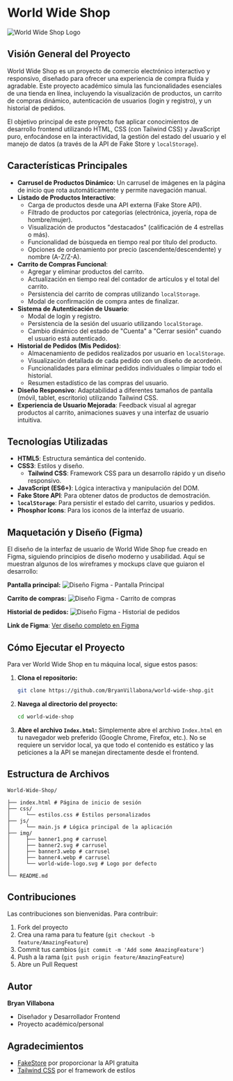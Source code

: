 
# World Wide Shop

![World Wide Shop Logo](./img/world_wide_shop_logo.svg)

## Visión General del Proyecto

World Wide Shop es un proyecto de comercio electrónico interactivo y responsivo, diseñado para ofrecer una experiencia de compra fluida y agradable. Este proyecto académico simula las funcionalidades esenciales de una tienda en línea, incluyendo la visualización de productos, un carrito de compras dinámico, autenticación de usuarios (login y registro), y un historial de pedidos.

El objetivo principal de este proyecto fue aplicar conocimientos de desarrollo frontend utilizando HTML, CSS (con Tailwind CSS) y JavaScript puro, enfocándose en la interactividad, la gestión del estado del usuario y el manejo de datos (a través de la API de Fake Store y `localStorage`).

## Características Principales

* **Carrusel de Productos Dinámico**: Un carrusel de imágenes en la página de inicio que rota automáticamente y permite navegación manual.
* **Listado de Productos Interactivo**:
    * Carga de productos desde una API externa (Fake Store API).
    * Filtrado de productos por categorías (electrónica, joyería, ropa de hombre/mujer).
    * Visualización de productos "destacados" (calificación de 4 estrellas o más).
    * Funcionalidad de búsqueda en tiempo real por título del producto.
    * Opciones de ordenamiento por precio (ascendente/descendente) y nombre (A-Z/Z-A).
* **Carrito de Compras Funcional**:
    * Agregar y eliminar productos del carrito.
    * Actualización en tiempo real del contador de artículos y el total del carrito.
    * Persistencia del carrito de compras utilizando `localStorage`.
    * Modal de confirmación de compra antes de finalizar.
* **Sistema de Autenticación de Usuario**:
    * Modal de login y registro.
    * Persistencia de la sesión del usuario utilizando `localStorage`.
    * Cambio dinámico del estado de "Cuenta" a "Cerrar sesión" cuando el usuario está autenticado.
* **Historial de Pedidos (Mis Pedidos)**:
    * Almacenamiento de pedidos realizados por usuario en `localStorage`.
    * Visualización detallada de cada pedido con un diseño de acordeón.
    * Funcionalidades para eliminar pedidos individuales o limpiar todo el historial.
    * Resumen estadístico de las compras del usuario.
* **Diseño Responsivo**: Adaptabilidad a diferentes tamaños de pantalla (móvil, tablet, escritorio) utilizando Tailwind CSS.
* **Experiencia de Usuario Mejorada**: Feedback visual al agregar productos al carrito, animaciones suaves y una interfaz de usuario intuitiva.

## Tecnologías Utilizadas

* **HTML5**: Estructura semántica del contenido.
* **CSS3**: Estilos y diseño.
    * **Tailwind CSS**: Framework CSS para un desarrollo rápido y un diseño responsivo.
* **JavaScript (ES6+)**: Lógica interactiva y manipulación del DOM.
* **Fake Store API**: Para obtener datos de productos de demostración.
* **`localStorage`**: Para persistir el estado del carrito, usuarios y pedidos.
* **Phosphor Icons**: Para los iconos de la interfaz de usuario.

## Maquetación y Diseño (Figma)

El diseño de la interfaz de usuario de World Wide Shop fue creado en Figma, siguiendo principios de diseño moderno y usabilidad. Aquí se muestran algunos de los wireframes y mockups clave que guiaron el desarrollo:

**Pantalla principal:**
![Diseño Figma - Pantalla Principal](./img/pantalla_principal.png)

**Carrito de compras:**
![Diseño Figma - Carrito de compras](./img/carrito_compras.png)

**Historial de pedidos:**
![Diseño Figma - Historial de pedidos](./img/historial_pedidos.png)

**Link de Figma**: [Ver diseño completo en Figma](https://www.figma.com/proto/q08CzzxRGp3ebidQS9mjQd/world-wide-shop?node-id=0-1&t=88xDhI0gt7JRqeHR-1)

## Cómo Ejecutar el Proyecto

Para ver World Wide Shop en tu máquina local, sigue estos pasos:

1.  **Clona el repositorio:**
    ```bash
    git clone https://github.com/BryanVillabona/world-wide-shop.git
    ```
2.  **Navega al directorio del proyecto:**
    ```bash
    cd world-wide-shop
    ```
3.  **Abre el archivo `Index.html`:**
    Simplemente abre el archivo `Index.html` en tu navegador web preferido (Google Chrome, Firefox, etc.). No se requiere un servidor local, ya que todo el contenido es estático y las peticiones a la API se manejan directamente desde el frontend.

## Estructura de Archivos

```
World-Wide-Shop/

├── index.html # Página de inicio de sesión
├── css/
│     └── estilos.css # Estilos personalizados
├── js/
│     └── main.js # Lógica principal de la aplicación
├── img/
│     ├── banner1.png # carrusel
│     ├── banner2.svg # carrusel
│	  ├── banner3.webp # carrusel
│	  ├── banner4.webp # carrusel
│     └── world-wide-logo.svg # Logo por defecto
│
└── README.md
```

## Contribuciones

Las contribuciones son bienvenidas. Para contribuir:

1. Fork del proyecto
2. Crea una rama para tu feature (`git checkout -b feature/AmazingFeature`)
3. Commit tus cambios (`git commit -m 'Add some AmazingFeature'`)
4. Push a la rama (`git push origin feature/AmazingFeature`)
5. Abre un Pull Request

## Autor

**Bryan Villabona**
- Diseñador y Desarrollador Frontend
- Proyecto académico/personal

## Agradecimientos

- [FakeStore](https://fakestoreapi.com/) por proporcionar la API gratuita
- [Tailwind CSS](https://tailwindcss.com/) por el framework de estilos